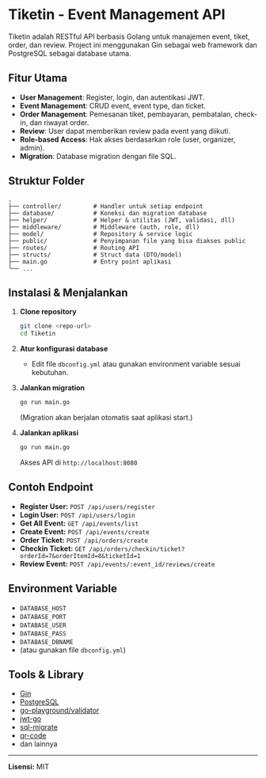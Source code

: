 # Tiketin - Event Management API

Tiketin adalah RESTful API berbasis Golang untuk manajemen event, tiket, order, dan review. Project ini menggunakan Gin sebagai web framework dan PostgreSQL sebagai database utama.

## Fitur Utama

- **User Management**: Register, login, dan autentikasi JWT.
- **Event Management**: CRUD event, event type, dan ticket.
- **Order Management**: Pemesanan tiket, pembayaran, pembatalan, check-in, dan riwayat order.
- **Review**: User dapat memberikan review pada event yang diikuti.
- **Role-based Access**: Hak akses berdasarkan role (user, organizer, admin).
- **Migration**: Database migration dengan file SQL.

## Struktur Folder

```
.
├── controller/         # Handler untuk setiap endpoint
├── database/           # Koneksi dan migration database
├── helper/             # Helper & utilitas (JWT, validasi, dll)
├── middleware/         # Middleware (auth, role, dll)
├── model/              # Repository & service logic
├── public/             # Penyimpanan file yang bisa diakses public
├── routes/             # Routing API
├── structs/            # Struct data (DTO/model)
├── main.go             # Entry point aplikasi
└── ...
```

## Instalasi & Menjalankan

1. **Clone repository**
   ```sh
   git clone <repo-url>
   cd Tiketin
   ```

2. **Atur konfigurasi database**
   - Edit file `dbconfig.yml` atau gunakan environment variable sesuai kebutuhan.

3. **Jalankan migration**
   ```sh
   go run main.go
   ```
   (Migration akan berjalan otomatis saat aplikasi start.)

4. **Jalankan aplikasi**
   ```sh
   go run main.go
   ```
   Akses API di `http://localhost:8080`

## Contoh Endpoint

- **Register User:** `POST /api/users/register`
- **Login User:** `POST /api/users/login`
- **Get All Event:** `GET /api/events/list`
- **Create Event:** `POST /api/events/create`
- **Order Ticket:** `POST /api/orders/create`
- **Checkin Ticket:** `GET /api/orders/checkin/ticket?orderId=7&orderItemId=8&ticketId=1`
- **Review Event:** `POST /api/events/:event_id/reviews/create`

## Environment Variable

- `DATABASE_HOST`
- `DATABASE_PORT`
- `DATABASE_USER`
- `DATABASE_PASS`
- `DATABASE_DBNAME`
- (atau gunakan file `dbconfig.yml`)

## Tools & Library

- [Gin](https://github.com/gin-gonic/gin)
- [PostgreSQL](https://www.postgresql.org/)
- [go-playground/validator](https://github.com/go-playground/validator)
- [jwt-go](https://github.com/golang-jwt/jwt)
- [sql-migrate](https://github.com/rubenv/sql-migrate)
- [qr-code](https://github.com/skip2/go-qrcode)
- dan lainnya

---

**Lisensi:** MIT
